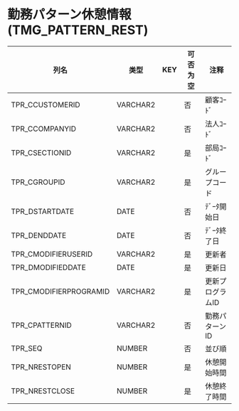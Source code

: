 # 勤務パターン休憩情報(TMG_PATTERN_REST)
| 列名   | 类型   | KEY  | 可否为空 | 注释   |
| ---- | ---- | ---- | ---- | ---- |
|TPR_CCUSTOMERID|VARCHAR2||否|顧客ｺｰﾄﾞ|
|TPR_CCOMPANYID|VARCHAR2||否|法人ｺｰﾄﾞ|
|TPR_CSECTIONID|VARCHAR2||是|部局ｺｰﾄﾞ|
|TPR_CGROUPID|VARCHAR2||是|グループコード|
|TPR_DSTARTDATE|DATE||否|ﾃﾞｰﾀ開始日|
|TPR_DENDDATE|DATE||否|ﾃﾞｰﾀ終了日|
|TPR_CMODIFIERUSERID|VARCHAR2||是|更新者|
|TPR_DMODIFIEDDATE|DATE||是|更新日|
|TPR_CMODIFIERPROGRAMID|VARCHAR2||是|更新プログラムID|
|TPR_CPATTERNID|VARCHAR2||否|勤務パターンID|
|TPR_SEQ|NUMBER||否|並び順|
|TPR_NRESTOPEN|NUMBER||是|休憩開始時間|
|TPR_NRESTCLOSE|NUMBER||是|休憩終了時間|
